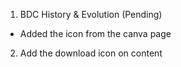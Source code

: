 1) BDC History & Evolution (Pending)
- Added the icon from the canva page

2) Add the download icon on content
